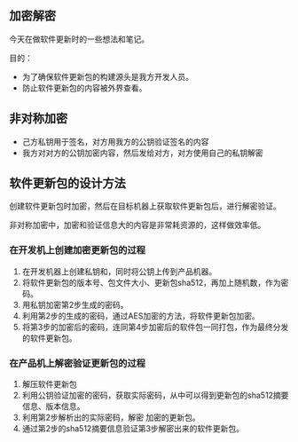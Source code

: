 ## 加密解密

今天在做软件更新时的一些想法和笔记。

目的：

* 为了确保软件更新包的构建源头是我方开发人员。
* 防止软件更新包的内容被外界查看。

## 非对称加密

* 己方私钥用于签名，对方用我方的公钥验证签名的内容
* 我方对对方的公钥加密内容，然后发给对方，对方使用自己的私钥解密

## 软件更新包的设计方法

创建软件更新包时加密，然后在目标机器上获取软件更新包后，进行解密验证。

非对称加密中，加密和验证信息大的内容是非常耗资源的，这样做效率低。

### 在开发机上创建加密更新包的过程

1. 在开发机器上创建私钥和，同时将公钥上传到产品机器。
2. 将软件更新包的版本号、包文件大小、更新包sha512，再加上随机数，作为密码。
3. 用私钥加密第2步生成的密码。
4. 利用第2步的生成的密码，通过AES加密的方法，将软件更新包加密。
5. 将第3步的加密后的密码，连同第4步加密后的软件包一同打包，作为最终分发的软件更新包。

### 在产品机上解密验证更新包的过程

1. 解压软件更新包
2. 利用公钥验证加密的密码，获取实际密码，从中可以得到更新包的sha512摘要信息、版本信息。
3. 利用第2步解析出的实际密码，解密 加密的更新包。
4. 通过第2步的sha512摘要信息验证第3步解密出来的软件更新包。
